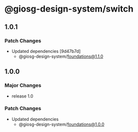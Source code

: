 # @giosg-design-system/switch

## 1.0.1


### Patch Changes

- Updated dependencies [9d47b7d]
  - @giosg-design-system/foundations@1.1.0

## 1.0.0

### Major Changes

- release 1.0

### Patch Changes

- Updated dependencies
  - @giosg-design-system/foundations@1.0.0
